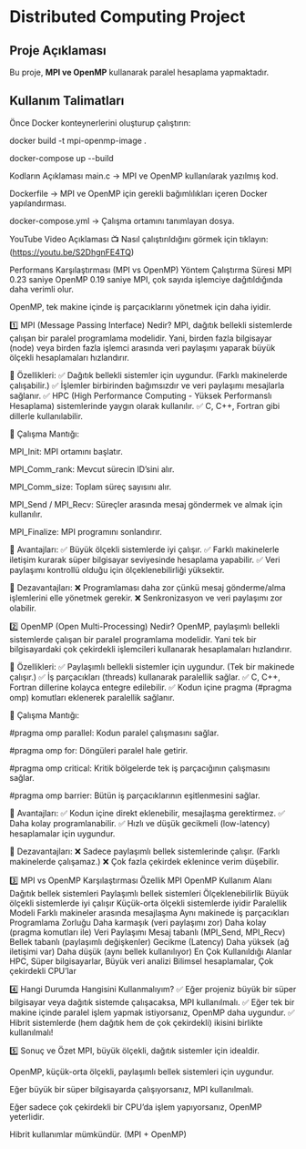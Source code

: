 # Distributed Computing Project

## Proje Açıklaması
Bu proje, **MPI ve OpenMP** kullanarak paralel hesaplama yapmaktadır. 

## Kullanım Talimatları
Önce Docker konteynerlerini oluşturup çalıştırın:

docker build -t mpi-openmp-image .

docker-compose up --build

Kodların Açıklaması
main.c → MPI ve OpenMP kullanılarak yazılmış kod.

Dockerfile → MPI ve OpenMP için gerekli bağımlılıkları içeren Docker yapılandırması.

docker-compose.yml → Çalışma ortamını tanımlayan dosya.

YouTube Video Açıklaması
📺 Nasıl çalıştırıldığını görmek için tıklayın:
(https://youtu.be/S2DhgnFE4TQ)

Performans Karşılaştırması (MPI vs OpenMP)
Yöntem	Çalıştırma Süresi
MPI	0.23 saniye
OpenMP	0.19 saniye
MPI, çok sayıda işlemciye dağıtıldığında daha verimli olur.

OpenMP, tek makine içinde iş parçacıklarını yönetmek için daha iyidir.


1️⃣ MPI (Message Passing Interface) Nedir?
MPI, dağıtık bellekli sistemlerde çalışan bir paralel programlama modelidir.
Yani, birden fazla bilgisayar (node) veya birden fazla işlemci arasında veri paylaşımı yaparak büyük ölçekli hesaplamaları hızlandırır.

📌 Özellikleri:
✅ Dağıtık bellekli sistemler için uygundur. (Farklı makinelerde çalışabilir.)
✅ İşlemler birbirinden bağımsızdır ve veri paylaşımı mesajlarla sağlanır.
✅ HPC (High Performance Computing - Yüksek Performanslı Hesaplama) sistemlerinde yaygın olarak kullanılır.
✅ C, C++, Fortran gibi dillerle kullanılabilir.

📌 Çalışma Mantığı:

MPI_Init: MPI ortamını başlatır.

MPI_Comm_rank: Mevcut sürecin ID’sini alır.

MPI_Comm_size: Toplam süreç sayısını alır.

MPI_Send / MPI_Recv: Süreçler arasında mesaj göndermek ve almak için kullanılır.

MPI_Finalize: MPI programını sonlandırır.

📌 Avantajları:
✅ Büyük ölçekli sistemlerde iyi çalışır.
✅ Farklı makinelerle iletişim kurarak süper bilgisayar seviyesinde hesaplama yapabilir.
✅ Veri paylaşımı kontrollü olduğu için ölçeklenebilirliği yüksektir.

📌 Dezavantajları:
❌ Programlaması daha zor çünkü mesaj gönderme/alma işlemlerini elle yönetmek gerekir.
❌ Senkronizasyon ve veri paylaşımı zor olabilir.

2️⃣ OpenMP (Open Multi-Processing) Nedir?
OpenMP, paylaşımlı bellekli sistemlerde çalışan bir paralel programlama modelidir.
Yani tek bir bilgisayardaki çok çekirdekli işlemcileri kullanarak hesaplamaları hızlandırır.

📌 Özellikleri:
✅ Paylaşımlı bellekli sistemler için uygundur. (Tek bir makinede çalışır.)
✅ İş parçacıkları (threads) kullanarak paralellik sağlar.
✅ C, C++, Fortran dillerine kolayca entegre edilebilir.
✅ Kodun içine pragma (#pragma omp) komutları eklenerek paralellik sağlanır.

📌 Çalışma Mantığı:

#pragma omp parallel: Kodun paralel çalışmasını sağlar.

#pragma omp for: Döngüleri paralel hale getirir.

#pragma omp critical: Kritik bölgelerde tek iş parçacığının çalışmasını sağlar.

#pragma omp barrier: Bütün iş parçacıklarının eşitlenmesini sağlar.

📌 Avantajları:
✅ Kodun içine direkt eklenebilir, mesajlaşma gerektirmez.
✅ Daha kolay programlanabilir.
✅ Hızlı ve düşük gecikmeli (low-latency) hesaplamalar için uygundur.

📌 Dezavantajları:
❌ Sadece paylaşımlı bellek sistemlerinde çalışır. (Farklı makinelerde çalışamaz.)
❌ Çok fazla çekirdek eklenince verim düşebilir.

3️⃣ MPI vs OpenMP Karşılaştırması
Özellik	MPI	OpenMP
Kullanım Alanı	Dağıtık bellek sistemleri	Paylaşımlı bellek sistemleri
Ölçeklenebilirlik	Büyük ölçekli sistemlerde iyi çalışır	Küçük-orta ölçekli sistemlerde iyidir
Paralellik Modeli	Farklı makineler arasında mesajlaşma	Aynı makinede iş parçacıkları
Programlama Zorluğu	Daha karmaşık (veri paylaşımı zor)	Daha kolay (pragma komutları ile)
Veri Paylaşımı	Mesaj tabanlı (MPI_Send, MPI_Recv)	Bellek tabanlı (paylaşımlı değişkenler)
Gecikme (Latency)	Daha yüksek (ağ iletişimi var)	Daha düşük (aynı bellek kullanılıyor)
En Çok Kullanıldığı Alanlar	HPC, Süper bilgisayarlar, Büyük veri analizi	Bilimsel hesaplamalar, Çok çekirdekli CPU’lar

4️⃣ Hangi Durumda Hangisini Kullanmalıyım?
✅ Eğer projeniz büyük bir süper bilgisayar veya dağıtık sistemde çalışacaksa, MPI kullanılmalı.
✅ Eğer tek bir makine içinde paralel işlem yapmak istiyorsanız, OpenMP daha uygundur.
✅ Hibrit sistemlerde (hem dağıtık hem de çok çekirdekli) ikisini birlikte kullanılmalı!

5️⃣ Sonuç ve Özet
MPI, büyük ölçekli, dağıtık sistemler için idealdir.

OpenMP, küçük-orta ölçekli, paylaşımlı bellek sistemleri için uygundur.

Eğer büyük bir süper bilgisayarda çalışıyorsanız, MPI kullanılmalı.

Eğer sadece çok çekirdekli bir CPU’da işlem yapıyorsanız, OpenMP yeterlidir.

Hibrit kullanımlar mümkündür. (MPI + OpenMP)
